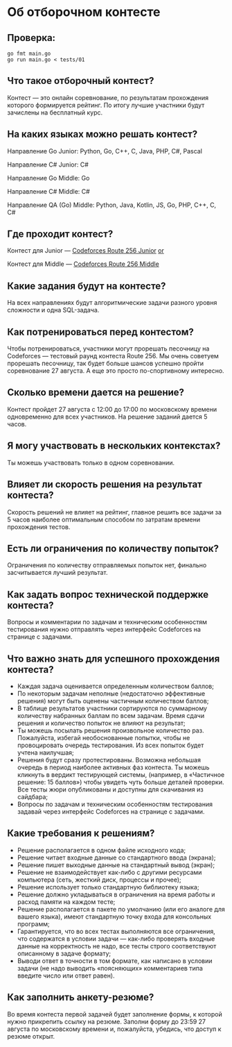 # Об отборочном контесте
## Проверка:
````
go fmt main.go
go run main.go < tests/01
````
## Что такое отборочный контест?
Контест — это онлайн соревнование, по результатам прохождения которого формируется рейтинг. По итогу лучшие участники будут зачислены на бесплатный курс.

## На каких языках можно решать контест?

Направление Go Junior: Python, Go, C++, C, Java, PHP, C#, Pascal

Направление C# Junior: C#

Направление Go Middle: Go

Направление C# Middle: C#

Направление QA (Go) Middle: Python, Java, Kotlin, JS, Go, PHP, C++, C, С#

## Где проходит контест?
Контест для Junior — [Codeforces Route 256 Junior](https://routejunior.contest.codeforces.com/enter) [or](https://routejunior.contest.codeforces.com/group/cTtlUdWs3D/contest/469696)

Контест для Middle — [Codeforces Route 256 Middle](https://route256.contest.codeforces.com/enter)

## Какие задания будут на контесте?
На всех направлениях будут алгоритмические задачи разного уровня сложности и одна SQL-задача.

## Как потренироваться перед контестом?
Чтобы потренироваться, участники могут прорешать песочницу на Codeforces — тестовый раунд контеста Route 256. Мы очень советуем прорешать песочницу, так будет больше шансов успешно пройти соревнование 27 августа. А еще это просто по-спортивному интересно.

## Сколько времени дается на решение?
Контест пройдет 27 августа с 12:00 до 17:00 по московскому времени одновременно для всех участников. На решение заданий дается 5 часов.

## Я могу участвовать в нескольких контекстах?
Ты можешь участвовать только в одном соревновании.

## Влияет ли скорость решения на результат контеста?
Скорость решений не влияет на рейтинг, главное решить все задачи за 5 часов наиболее оптимальным способом по затратам времени прохождения тестов.

## Есть ли ограничения по количеству попыток?
Ограничения по количеству отправляемых попыток нет, финально засчитывается лучший результат.

## Как задать вопрос технической поддержке контеста?
Вопросы и комментарии по задачам и техническим особенностям тестирования нужно отправлять через интерфейс Codeforces на странице с задачами.

## Что важно знать для успешного прохождения контеста?
- Каждая задача оценивается определенным количеством баллов;
- По некоторым задачам неполные (недостаточно эффективные решения) могут быть оценены частичным количеством баллов;
- В таблице результатов участники сортируются по суммарному количеству набранных баллам по всем задачам. Время сдачи решения и количество попыток не влияют на результат;
- Ты можешь посылать решения произвольное количество раз. Пожалуйста, избегай необоснованные попытки, чтобы не провоцировать очередь тестирования. Из всех попыток будет учтена наилучшая;
- Решения будут сразу протестированы. Возможна небольшая очередь в период наиболее активных фаз контеста. Ты можешь кликнуть в вердикт тестирующей системы, (например, в «Частичное решение: 15 баллов») чтобы увидеть чуть больше деталей проверки. Все тесты жюри опубликованы и доступны для скачивания из сайдбара;
- Вопросы по задачам и техническим особенностям тестирования задавай через интерфейс Codeforces на странице с задачами.


## Какие требования к решениям?
- Решение располагается в одном файле исходного кода;
- Решение читает входные данные со стандартного ввода (экрана);
- Решение пишет выходные данные на стандартный вывод (экран);
- Решение не взаимодействует как-либо с другими ресурсами компьютера (сеть, жесткий диск, процессы и прочее);
- Решение использует только стандартную библиотеку языка;
- Решение должно укладываться в ограничения на время работы и расход памяти на каждом тесте;
- Решение располагается в пакете по умолчанию (или его аналоге для вашего языка), имеют стандартную точку входа для консольных программ;
- Гарантируется, что во всех тестах выполняются все ограничения, что содержатся в условии задачи — как-либо проверять входные данные на корректность не надо, все тесты строго соответствуют описанному в задаче формату;
- Выводи ответ в точности в том формате, как написано в условии задачи (не надо выводить «поясняющих» комментариев типа введите число или ответ равен).


## Как заполнить анкету-резюме?
Во время контеста первой задачей будет заполнение формы, к которой нужно прикрепить ссылку на резюме. Заполни форму до 23:59 27 августа по московскому времени и, пожалуйста, убедись, что доступ к резюме открыт.